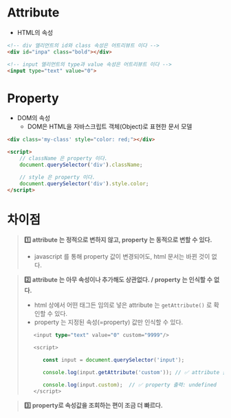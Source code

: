 # Attribute
- HTML의 속성

```html
<!-- div 엘리먼트의 id와 class 속성은 어트리뷰트 이다 -->
<div id="inpa" class="bold"></div>

<!-- input 엘리먼트의 type과 value 속성은 어트리뷰트 이다 -->
<input type="text" value="0">
```

# Property
- DOM의 속성
  - DOM은 HTML을 자바스크립트 객체(Object)로 표현한 문서 모델

```html
<div class='my-class' style="color: red;"></div>

<script>
    // className 은 property 이다.
    document.querySelector('div').className;

    // style 은 property 이다.
    document.querySelector('div').style.color;
</script>

```


# 차이점

> **1️⃣ attribute 는 정적으로 변하지 않고, property 는 동적으로 변할 수 있다.**
> - javascript 를 통해 property 값이 변경되어도, html 문서는 바뀐 것이 없다.

> **2️⃣ attribute 는 아무 속성이나 추가해도 상관없다. / property 는 인식할 수 없다.**
>  - html 상에서 어떤 태그든 임의로 넣은 attribute 는 `getAttribute()` 로 확인할 수 있다.
>  - property 는 지정된 속성(=property) 값만 인식할 수 있다.
> ```ts
>    <input type="text" value="0" custom="9999"/>
>
>    <script>
>
>       const input = document.querySelector('input');
>
>       console.log(input.getAttribute('custom')); // ✅ attribute 출력: 9999
>
>       console.log(input.custom);  // ✅ property 출력: undefined             
>    </script>
> ```


> **3️⃣ property로 속성값을 조회하는 편이 조금 더 빠르다.**